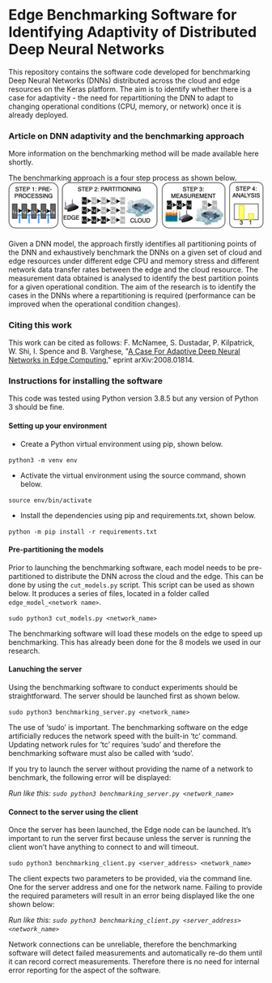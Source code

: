 Edge Benchmarking Software for Identifying Adaptivity of Distributed Deep Neural Networks
=========================================================================================

This repository contains the software code developed for benchmarking Deep Neural Networks (DNNs) distributed across the cloud and edge resources on the Keras platform. The aim is to identify whether there is a case for adaptivity - the need for repartitioning the DNN to adapt to changing operational conditions (CPU, memory, or network) once it is already deployed.

### Article on DNN adaptivity and the benchmarking approach
More information on the benchmarking method will be made available here shortly. 

The benchmarking approach is a four step process as shown below. 
![](readme-assets/method.png)

Given a DNN model, the approach firstly identifies all partitioning points of the DNN and exhaustively benchmark the DNNs on a given set of cloud and edge resources under different edge CPU and memory stress and different network data transfer rates between the edge and the cloud resource. The measurement data obtained is analysed to identify the best partition points for a given operational condition. The aim of the research is to identify the cases in the DNNs where a repartitioning is required (performance can be improved when the operational condition changes). 

### Citing this work
This work can be cited as follows:
F. McNamee, S. Dustadar, P. Kilpatrick, W. Shi, I. Spence and B. Varghese, "[A Case For Adaptive Deep Neural Networks in Edge Computing](https://arxiv.org/pdf/2008.01814.pdf)," eprint arXiv:2008.01814.

### Instructions for installing the software
This code was tested using Python version 3.8.5 but any version of Python 3 should be fine.

#### Setting up your environment
* Create a Python virtual environment using pip, shown below.

`python3 -m venv env`

* Activate the virtual environment using the source command, shown below.

`source env/bin/activate`

* Install the dependencies using pip and requirements.txt, shown below.

`python -m pip install -r requirements.txt`

#### Pre-partitioning the models
Prior to launching the benchmarking software, each model needs to be pre-partitioned to distribute the DNN across the cloud and the edge. This can be done by using the `cut_models.py` script. This script can be used as shown below. It produces a series of files, located in a folder called `edge_model_<network name>`.

`sudo python3 cut_models.py <network_name>`

The benchmarking software will load these models on the edge to speed up benchmarking. This has already been done for the 8 models we used in our research.

#### Lanuching the server
Using the benchmarking software to conduct experiments should be straightforward. The server should be launched first as shown below.

`sudo python3 benchmarking_server.py <network_name>`

The use of ‘sudo’ is important. The benchmarking software on the edge artificially reduces the network speed with the built-in ‘tc’ command. Updating network rules for ‘tc’ requires ‘sudo’ and therefore the benchmarking software must also be called with ‘sudo’.

If you try to launch the server without providing the name of a network to benchmark, the following error will be displayed:

_Run like this: `sudo python3 benchmarking_server.py <network_name>`_

#### Connect to the server using the client
Once the server has been launched, the Edge node can be launched. It’s important to run the server first because unless the server is running the client won’t have anything to connect to and will timeout.

`sudo python3 benchmarking_client.py <server_address> <network_name>`

The client expects two parameters to be provided, via the command line. One for the server address and one for the network name. Failing to provide the required parameters will result in an error being displayed like the one shown below:

_Run like this: `sudo python3 benchmarking_client.py <server_address> <network_name>`_

Network connections can be unreliable, therefore the benchmarking software will detect failed measurements and automatically re-do them until it can record correct measurements. Therefore there is no need for internal error reporting for the aspect of the software.

